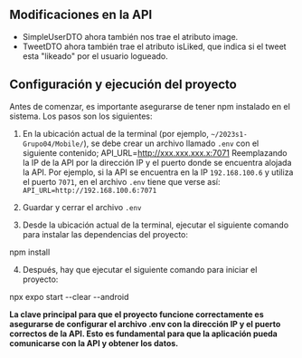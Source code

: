 ## Modificaciones en la API

- SimpleUserDTO ahora también nos trae el atributo image.
- TweetDTO ahora también trae el atributo isLiked, que indica si el tweet esta "likeado" por el usuario logueado.

## Configuración y ejecución del proyecto
Antes de comenzar, es importante asegurarse de tener npm instalado en el sistema. Los pasos son los siguientes:


1. En la ubicación actual de la terminal (por ejemplo, `~/2023s1-Grupo04/Mobile/`), se debe crear un archivo llamado `.env` con el siguiente contenido;
API_URL=http://xxx.xxx.xxx.x:7071
Reemplazando la IP de la API por la dirección IP y el puerto donde se encuentra alojada la API.
Por ejemplo, si la API se encuentra en la IP `192.168.100.6` y utiliza el puerto `7071`, en el archivo `.env` tiene que verse así: `API_URL=http://192.168.100.6:7071` 

2. Guardar y cerrar el archivo `.env`

3. Desde la ubicación actual de la terminal, ejecutar el siguiente comando para instalar las dependencias del proyecto:

npm install

4. Después, hay que ejecutar el siguiente comando para iniciar el proyecto:

npx expo start --clear --android

**La clave principal para que el proyecto funcione correctamente es asegurarse de configurar el archivo .env con la dirección IP y el puerto correctos de la API. Esto es fundamental para que la aplicación pueda comunicarse con la API y obtener los datos.**